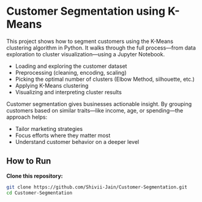 # Customer Segmentation using K-Means

This project shows how to segment customers using the K-Means clustering algorithm in Python. It walks through the full process—from data exploration to cluster visualization—using a Jupyter Notebook.

  - Loading and exploring the customer dataset
  - Preprocessing (cleaning, encoding, scaling)
  - Picking the optimal number of clusters (Elbow Method, silhouette, etc.)
  - Applying K-Means clustering
  - Visualizing and interpreting cluster results

Customer segmentation gives businesses actionable insight. By grouping customers based on similar traits—like income, age, or spending—the approach helps:

- Tailor marketing strategies
- Focus efforts where they matter most
- Understand customer behavior on a deeper level

##  How to Run

**Clone this repository:**

   ```bash
   git clone https://github.com/Shivii-Jain/Customer-Segmentation.git
   cd Customer-Segmentation
